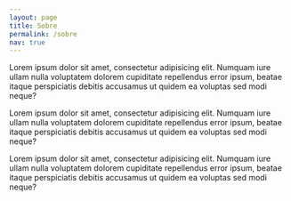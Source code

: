 ```yaml
---
layout: page
title: Sobre
permalink: /sobre
nav: true
---
```


Lorem ipsum dolor sit amet, consectetur adipisicing elit. Numquam iure ullam nulla voluptatem dolorem cupiditate repellendus error ipsum, beatae itaque perspiciatis debitis accusamus ut quidem ea voluptas sed modi neque?

Lorem ipsum dolor sit amet, consectetur adipisicing elit. Numquam iure ullam nulla voluptatem dolorem cupiditate repellendus error ipsum, beatae itaque perspiciatis debitis accusamus ut quidem ea voluptas sed modi neque?

Lorem ipsum dolor sit amet, consectetur adipisicing elit. Numquam iure ullam nulla voluptatem dolorem cupiditate repellendus error ipsum, beatae itaque perspiciatis debitis accusamus ut quidem ea voluptas sed modi neque?
